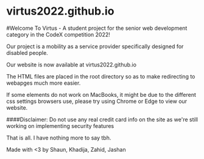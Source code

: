 # virtus2022.github.io
#Welcome To Virtus - A student project for the senior web development category in the CodeX competition 2022!

Our project is a mobility as a service provider specifically designed for disabled people.

Our website is now available at virtus2022.github.io

The HTML files are placed in the root directory so as to make redirecting to webapges much more easier.

If some elements do not work on MacBooks, it might be due to the different css settings browsers use, please try using Chrome or Edge to view our website.

####Disclaimer: Do not use any real credit card info on the site as we're still working on implementing security features

That is all. I have nothing more to say tbh.

Made with <3 by Shaun, Khadija, Zahid, Jashan
